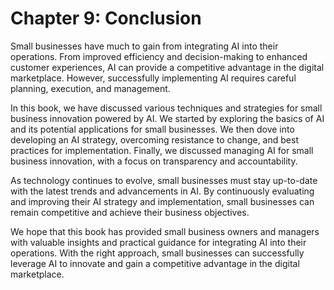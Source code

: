 Chapter 9: Conclusion
=====================

Small businesses have much to gain from integrating AI into their operations. From improved efficiency and decision-making to enhanced customer experiences, AI can provide a competitive advantage in the digital marketplace. However, successfully implementing AI requires careful planning, execution, and management.

In this book, we have discussed various techniques and strategies for small business innovation powered by AI. We started by exploring the basics of AI and its potential applications for small businesses. We then dove into developing an AI strategy, overcoming resistance to change, and best practices for implementation. Finally, we discussed managing AI for small business innovation, with a focus on transparency and accountability.

As technology continues to evolve, small businesses must stay up-to-date with the latest trends and advancements in AI. By continuously evaluating and improving their AI strategy and implementation, small businesses can remain competitive and achieve their business objectives.

We hope that this book has provided small business owners and managers with valuable insights and practical guidance for integrating AI into their operations. With the right approach, small businesses can successfully leverage AI to innovate and gain a competitive advantage in the digital marketplace.
